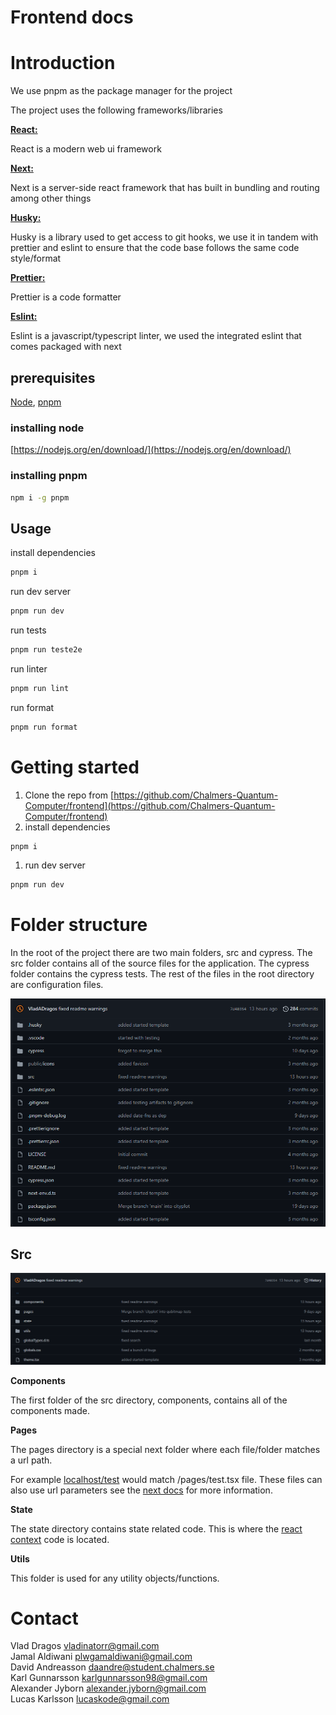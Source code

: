 # Frontend docs

# Introduction

We use pnpm as the package manager for the project

The project uses the following frameworks/libraries

**[React:](https://reactjs.org/)**

React is a modern web ui framework

**[Next:](https://nextjs.org/)**

Next is a server-side react framework that has built in bundling and routing among other things

**[Husky:](https://github.com/typicode/husky)**

Husky is a library used to get access to git hooks, we use it in tandem with prettier and eslint to ensure that the code base follows the same code style/format

**[Prettier:](https://prettier.io/)**

Prettier is a code formatter

**[Eslint:](https://eslint.org/)**

Eslint is a javascript/typescript linter, we used the integrated eslint that comes packaged with next

## prerequisites

[Node](https://nodejs.org/en/), [pnpm](https://pnpm.io/)

### installing node

[https://nodejs.org/en/download/](https://nodejs.org/en/download/)

### installing pnpm

```bash
npm i -g pnpm
```

## Usage

install dependencies 

```bash
pnpm i
```

run dev server 

```bash
pnpm run dev
```

run tests

```bash
pnpm run teste2e
```

run linter

```bash
pnpm run lint
```

run format

```bash
pnpm run format
```

# Getting started

1. Clone the repo from [https://github.com/Chalmers-Quantum-Computer/frontend](https://github.com/Chalmers-Quantum-Computer/frontend)
2. install dependencies

```bash
pnpm i
```

1. run dev server 

```bash
pnpm run dev
```

# Folder structure

In the root of the project there are two main folders, src and cypress. The src folder contains all of the source files for the application. The cypress folder contains the cypress tests. The rest of the files in the root directory are configuration files.

![chrome_CUn0Qy04ha.png](chrome_CUn0Qy04ha.png)

## Src

![chrome_RcLThJAXAx.png](chrome_RcLThJAXAx.png)

**Components**

The first folder of the src directory, components, contains all of the components made. 

**Pages**

The pages directory is a special next folder where each file/folder matches a url path.

For example [localhost/test](http://localhost/test) would match /pages/test.tsx file. These files can also use url parameters see the [next docs](https://nextjs.org/docs/routing/dynamic-routes)  for more information.

**State**

The state directory contains state related code. This is where the [react context](https://reactjs.org/docs/context.html) code is located.

**Utils**

This folder is used for any utility objects/functions.

# Contact

Vlad Dragos vladinatorr@gmail.com  
Jamal Aldiwani plwgamaldiwani@gmail.com  
David Andreasson daandre@student.chalmers.se  
Karl Gunnarsson karlgunnarsson98@gmail.com  
Alexander Jyborn alexander.jyborn@gmail.com  
Lucas Karlsson lucaskode@gmail.com  

